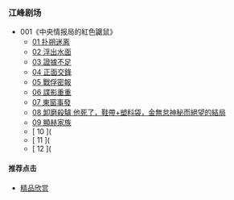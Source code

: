 

### 江峰剧场
- 001《中央情报局的紅色鼴鼠》
  - [ 01 扑朔迷离 ](https://youtu.be/WGYvPtTj9-Q)
  - [ 02 浮出水面 ](https://youtu.be/Vs2Ms6hExQA)
  - [ 03 證據不足 ](https://youtu.be/cYiBbkNcOEE)
  - [ 04 正面交鋒 ](https://youtu.be/8f3oTgjb500)
  - [ 05 戰俘密報 ](https://youtu.be/Go_Hkl9f310)
  - [ 06 諜影重重 ](https://youtu.be/41Obj3lS_jE)
  - [ 07 東窗事發 ](https://youtu.be/dLY_xAr27eU)
  - [ 08 卸磨殺驢 他死了，鞋帶+塑料袋，金無怠神秘而絕望的結局](https://youtu.be/vfk9cjjXNAU)
  - [ 09 顯赫家族](https://youtu.be/qeQyMW7Q4VU)
  - [ 10 ](
  - [ 11 ](
  - [ 12 ](
  

#### 推荐点击
- [精品欣赏](https://summer200.github.io/content/main)
 
